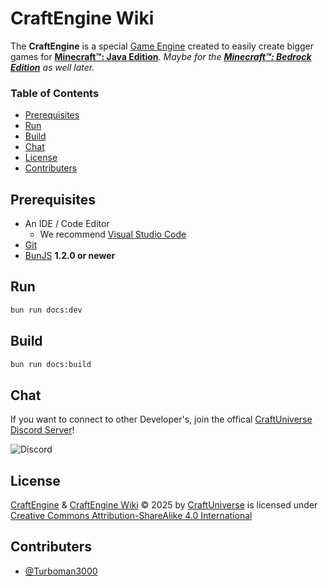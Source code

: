 # CraftEngine Wiki

The **CraftEngine** is a special [Game Engine](https://en.wikipedia.org/wiki/Game_engine) created to easily create bigger games for [**Minecraft™: Java Edition**](https://minecraft.net/en-us/). _Maybe for the [**Minecraft™: Bedrock Edition**](https://www.minecraft.net/en-us) as well later._

### Table of Contents

- [Prerequisites](#prerequisites)
- [Run](#run)
- [Build](#build)
- [Chat](#chat)
- [License](#license)
- [Contributers](#contributers)

## Prerequisites

- An IDE / Code Editor
  - We recommend [Visual Studio Code](https://code.visualstudio.com/)
- [Git](https://git-scm.com/)
- [BunJS](https://bun.sh/) **1.2.0 or newer**

## Run

```bash
bun run docs:dev
```

## Build

```bash
bun run docs:build
```

## Chat

If you want to connect to other Developer's, join the offical [CraftUniverse Discord Server](https://rcurl.de/cudc)!

![Discord](https://img.shields.io/discord/1341428483661762712?style=flat-square&label=%20)

## License

[CraftEngine](https://craftengine.dev) & [CraftEngine Wiki](https://wiki.craftengine.dev) © 2025 by [CraftUniverse](https://craftuniverse.net) is licensed under [Creative Commons Attribution-ShareAlike 4.0 International](https://creativecommons.org/licenses/by-sa/4.0/?ref=chooser-v1)

## Contributers

- [@Turboman3000](https://github.com/Turboman3000)

